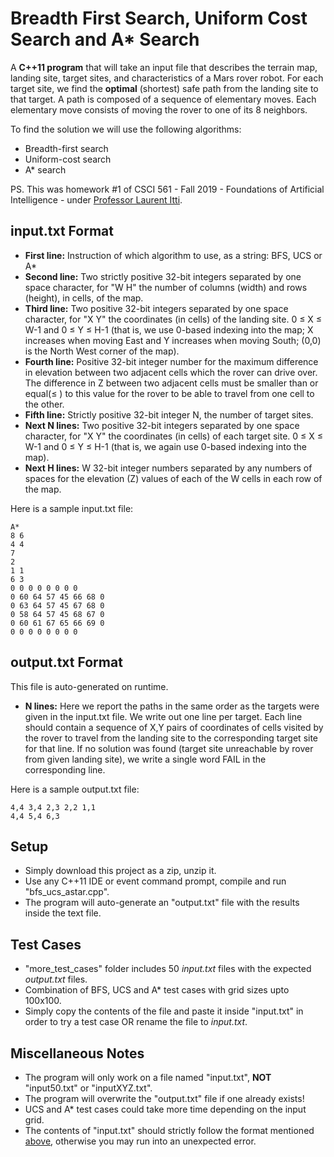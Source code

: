 # Breadth First Search, Uniform Cost Search and A* Search

A **C++11 program** that will take an input file that describes the terrain map, landing site, target sites, and characteristics of a Mars rover robot. For each target site, we find the **optimal** (shortest) safe path from the landing site to that target. A path is composed of a sequence of elementary moves. Each elementary move consists of moving the rover to one of its 8 neighbors.

To find the solution we will use the following algorithms:
- Breadth-first search
- Uniform-cost search
- A* search

PS. This was homework #1 of CSCI 561 - Fall 2019 - Foundations of Artificial Intelligence - under [Professor Laurent Itti](http://ilab.usc.edu/itti/).

## input.txt Format

- **First line:** Instruction of which algorithm to use, as a string: BFS, UCS or A*
- **Second line:** Two strictly positive 32-bit integers separated by one space character, for "W H" the number of columns (width) and rows (height), in cells, of the map.
- **Third line:** Two positive 32-bit integers separated by one space character, for "X Y" the coordinates (in cells) of the landing site. 0 ≤ X ≤ W-1 and 0 ≤ Y ≤ H-1 (that is, we use 0-based indexing into the map; X increases when moving East and Y increases when moving South; (0,0) is the North West corner of the map).
- **Fourth line:** Positive 32-bit integer number for the maximum difference in elevation between two adjacent cells which the rover can drive over. The difference in Z between two adjacent cells must be smaller than or equal(≤ ) to this value for the rover to be able to travel from one cell to the other.
- **Fifth line:** Strictly positive 32-bit integer N, the number of target sites.
- **Next N lines:** Two positive 32-bit integers separated by one space character, for "X Y" the coordinates (in cells) of each target site. 0 ≤ X ≤ W-1 and 0 ≤ Y ≤ H-1 (that is, we again use 0-based indexing into the map).
- **Next H lines:** W 32-bit integer numbers separated by any numbers of spaces for the elevation (Z) values of each of the W cells in each row of the map.

Here is a sample input.txt file:
```
A*
8 6
4 4
7
2
1 1
6 3
0 0 0 0 0 0 0 0
0 60 64 57 45 66 68 0
0 63 64 57 45 67 68 0
0 58 64 57 45 68 67 0
0 60 61 67 65 66 69 0
0 0 0 0 0 0 0 0
```

## output.txt Format

This file is auto-generated on runtime. 
- **N lines:** Here we report the paths in the same order as the targets were given in the input.txt file. We write out one line per target. Each line should contain a sequence of X,Y pairs of coordinates of cells visited by the rover to travel from the landing site to the corresponding target site for that line. If no solution was found (target site unreachable by rover from given landing site), we write a single word FAIL in the corresponding line.

Here is a sample output.txt file:
```
4,4 3,4 2,3 2,2 1,1
4,4 5,4 6,3
```

## Setup

- Simply download this project as a zip, unzip it.
- Use any C++11 IDE or event command prompt, compile and run "bfs_ucs_astar.cpp".
- The program will auto-generate an "output.txt" file with the results inside the text file.

## Test Cases

- "more_test_cases" folder includes 50 *input.txt* files with the expected *output.txt* files.
- Combination of BFS, UCS and A* test cases with grid sizes upto 100x100.
- Simply copy the contents of the file and paste it inside "input.txt" in order to try a test case OR rename the file to *input.txt*.

## Miscellaneous Notes
- The program will only work on a file named "input.txt", **NOT** "input50.txt" or "inputXYZ.txt".
- The program will overwrite the "output.txt" file if one already exists!
- UCS and A* test cases could take more time depending on the input grid.
- The contents of "input.txt" should strictly follow the format mentioned [above](#inputtxt-format), otherwise you may run into an unexpected error.